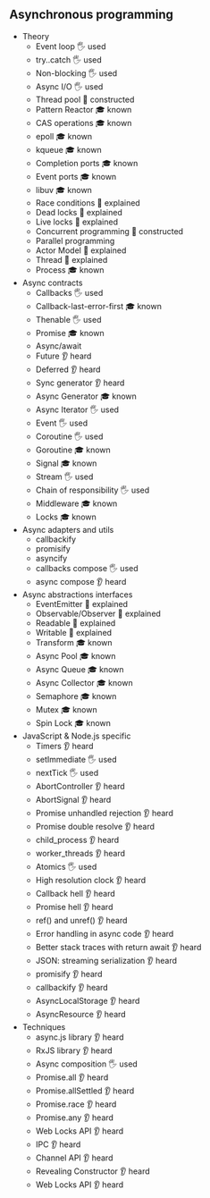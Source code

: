 ## Asynchronous programming

- Theory
  - Event loop 🖐️ used
  - try..catch 🖐️ used
  - Non-blocking 🖐️ used
  - Async I/O 🖐️ used
  - Thread pool 🚀 constructed
  - Pattern Reactor 🎓 known
  - CAS operations 🎓 known
  - epoll 🎓 known
  - kqueue 🎓 known
  - Completion ports 🎓 known
  - Event ports 🎓 known
  - libuv 🎓 known
  - Race conditions 🙋 explained
  - Dead locks 🙋 explained
  - Live locks 🙋 explained
  - Concurrent programming 🚀 constructed
  - Parallel programming
  - Actor Model 🙋 explained
  - Thread 🙋 explained
  - Process 🎓 known
- Async contracts
  - Callbacks 🖐️ used
  - Callback-last-error-first 🎓 known
  - Thenable 🖐️ used
  - Promise 🎓 known
  - Async/await
  - Future 👂 heard
  - Deferred 👂 heard
  - Sync generator 👂 heard
  - Async Generator 🎓 known
  - Async Iterator 🖐️ used
  - Event 🖐️ used
  - Coroutine 🖐️ used
  - Goroutine 🎓 known
  - Signal 🎓 known
  - Stream 🖐️ used
  - Chain of responsibility 🖐️ used
  - Middleware 🎓 known
  - Locks 🎓 known
- Async adapters and utils
  - callbackify
  - promisify
  - asyncify
  - callbacks compose 🖐️ used
  - async compose 👂 heard
- Async abstractions interfaces
  - EventEmitter 🙋 explained
  - Observable/Observer 🙋 explained
  - Readable 🙋 explained
  - Writable 🙋 explained
  - Transform 🎓 known
  - Async Pool 🎓 known
  - Async Queue 🎓 known
  - Async Collector 🎓 known
  - Semaphore 🎓 known
  - Mutex 🎓 known
  - Spin Lock 🎓 known
- JavaScript & Node.js specific
  - Timers 👂 heard
  - setImmediate 🖐️ used
  - nextTick 🖐️ used
  - AbortController 👂 heard
  - AbortSignal 👂 heard
  - Promise unhandled rejection 👂 heard
  - Promise double resolve 👂 heard
  - child_process 👂 heard
  - worker_threads 👂 heard
  - Atomics 🖐️ used
  - High resolution clock 👂 heard
  - Callback hell 👂 heard
  - Promise hell 👂 heard
  - ref() and unref() 👂 heard
  - Error handling in async code 👂 heard
  - Better stack traces with return await 👂 heard
  - JSON: streaming serialization 👂 heard
  - promisify 👂 heard
  - callbackify 👂 heard
  - AsyncLocalStorage 👂 heard
  - AsyncResource 👂 heard
- Techniques
  - async.js library 👂 heard
  - RxJS library 👂 heard
  - Async composition 🖐️ used
  - Promise.all 👂 heard
  - Promise.allSettled 👂 heard
  - Promise.race 👂 heard
  - Promise.any 👂 heard
  - Web Locks API 👂 heard
  - IPC 👂 heard
  - Channel API 👂 heard
  - Revealing Constructor 👂 heard
  - Web Locks API 👂 heard
